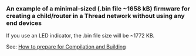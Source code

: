 ### An example of a minimal-sized (.bin file ~1658 kB) firmware for creating a child/router in a Thread network without using any end devices
If you use an LED indicator, the .bin file size will be ~1772 KB.  
  
See: [How to prepare for Compilation and Building](COMPILE.md)  
  